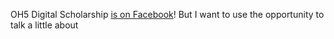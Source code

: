 OH5 Digital Scholarship [is on Facebook](https://www.facebook.com/ohiofiveDS/)! But I want to use the opportunity to talk a little about 


